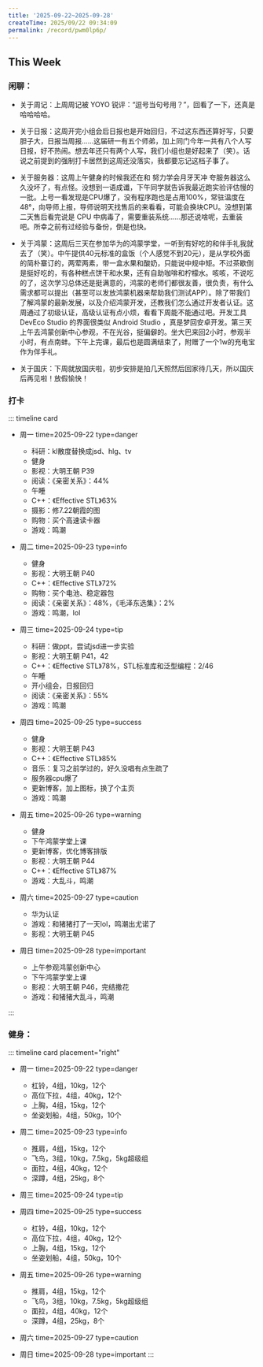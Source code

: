 ```yaml
---
title: '2025-09-22~2025-09-28'
createTime: 2025/09/22 09:34:09
permalink: /record/pwm0lp6p/
---
```


## This Week

### 闲聊：

- 关于周记：上周周记被 YOYO 锐评：“逗号当句号用？”，回看了一下，还真是哈哈哈哈。

- 关于日报：这周开完小组会后日报也是开始回归，不过这东西还算好写，只要胆子大，日报当周报......这届研一有五个师弟，加上同门今年一共有八个人写日报，好不热闹。想去年还只有两个人写，我们小组也是好起来了（笑）。话说之前提到的强制打卡居然到这周还没落实，我都要忘记这档子事了。

- 关于服务器：这周上午健身的时候我还在和 努力学会月牙天冲 夸服务器这么久没坏了，有点怪。没想到一语成谶，下午同学就告诉我最近跑实验评估慢的一批。上号一看发现是CPU爆了，没有程序跑也是占用100%，常驻温度在48°，向导师上报，导师说明天找售后的来看看，可能会换块CPU。没想到第二天售后看完说是 CPU 中病毒了，需要重装系统......那还说啥呢，去重装吧。所幸之前有过经验与备份，倒是也快。

- 关于鸿蒙：这周后三天在参加华为的鸿蒙学堂，一听到有好吃的和伴手礼我就去了（笑）。中午提供40元标准的盒饭（个人感觉不到20元），是从学校外面的简朴寨订的，两荤两素，带一盒水果和酸奶，只能说中规中矩。不过茶歇倒是挺好吃的，有各种糕点饼干和水果，还有自助咖啡和柠檬水。咳咳，不说吃的了，这次学习总体还是挺满意的，鸿蒙的老师们都很友善，很负责，有什么需求都可以提出（甚至可以发放鸿蒙机器来帮助我们测试APP）。除了带我们了解鸿蒙的最新发展，以及介绍鸿蒙开发，还教我们怎么通过开发者认证。这周通过了初级认证，高级认证有点小烦，看看下周能不能通过吧。开发工具 DevEco Studio 的界面很类似 Android Studio ，真是梦回安卓开发。第三天上午去鸿蒙创新中心参观，不在光谷，挺偏僻的。坐大巴来回2小时，参观半小时，有点南蚌。下午上完课，最后也是圆满结束了，附赠了一个1w的充电宝作为伴手礼。

- 关于国庆：下周就放国庆啦，初步安排是拍几天照然后回家待几天，所以国庆后再见啦！放假愉快！


### 打卡

::: timeline card
- 周一
  time=2025-09-22 type=danger

    - 科研：kl散度替换成jsd、hlg、tv
    - 健身
    - 影视：大明王朝 P39
    - 阅读：《亲密关系》：44%
    - 午睡
    - C++：《Effective STL》63%
    - 摄影：修7.22朝霞的图
    - 购物：买个高速读卡器
    - 游戏：鸣潮


- 周二
  time=2025-09-23 type=info

    - 健身
    - 影视：大明王朝 P40
    - C++：《Effective STL》72%
    - 购物：买个电池、稳定器包
    - 阅读：《亲密关系》：48%，《毛泽东选集》：2%
    - 游戏：鸣潮，lol



- 周三
  time=2025-09-24 type=tip

  - 科研：做ppt，尝试jsd进一步实验
  - 影视：大明王朝 P41，42
  - C++：《Effective STL》78%，STL标准库和泛型编程：2/46
  - 午睡
  - 开小组会，日报回归
  - 阅读：《亲密关系》：55%
  - 游戏：鸣潮


- 周四
  time=2025-09-25 type=success

  - 健身
  - 影视：大明王朝 P43
  - C++：《Effective STL》85%
  - 音乐：复习之前学过的，好久没唱有点生疏了
  - 服务器cpu爆了
  - 更新博客，加上图标，换了个主页
  - 游戏：鸣潮

- 周五
  time=2025-09-26 type=warning

  - 健身
  - 下午鸿蒙学堂上课
  - 更新博客，优化博客排版
  - 影视：大明王朝 P44
  - C++：《Effective STL》87%
  - 游戏：大乱斗，鸣潮


- 周六
  time=2025-09-27 type=caution

  - 华为认证
  - 游戏：和猪猪打了一天lol，鸣潮出尤诺了
  - 影视：大明王朝 P45

- 周日
  time=2025-09-28 type=important

  - 上午参观鸿蒙创新中心
  - 下午鸿蒙学堂上课
  - 影视：大明王朝 P46，完结撒花
  - 游戏：和猪猪大乱斗，鸣潮


:::



### 健身：

::: timeline card placement="right"
- 周一
  time=2025-09-22 type=danger

  - 杠铃，4组，10kg，12个
  - 高位下拉，4组，40kg，12个
  - 上胸，4组，15kg，12个
  - 坐姿划船，4组，50kg，10个

- 周二
  time=2025-09-23 type=info

  - 推肩，4组，15kg，12个
  - 飞鸟，3组，10kg，7.5kg，5kg超级组
  - 面拉，4组，40kg，12个
  - 深蹲，4组，25kg，8个


- 周三
  time=2025-09-24 type=tip



- 周四
  time=2025-09-25 type=success

  - 杠铃，4组，10kg，12个
  - 高位下拉，4组，40kg，12个
  - 上胸，4组，15kg，12个
  - 坐姿划船，4组，50kg，10个

- 周五
  time=2025-09-26 type=warning

  - 推肩，4组，15kg，12个
  - 飞鸟，3组，10kg，7.5kg，5kg超级组
  - 面拉，4组，40kg，12个
  - 深蹲，4组，25kg，8个

- 周六
  time=2025-09-27 type=caution



- 周日
  time=2025-09-28 type=important
:::
